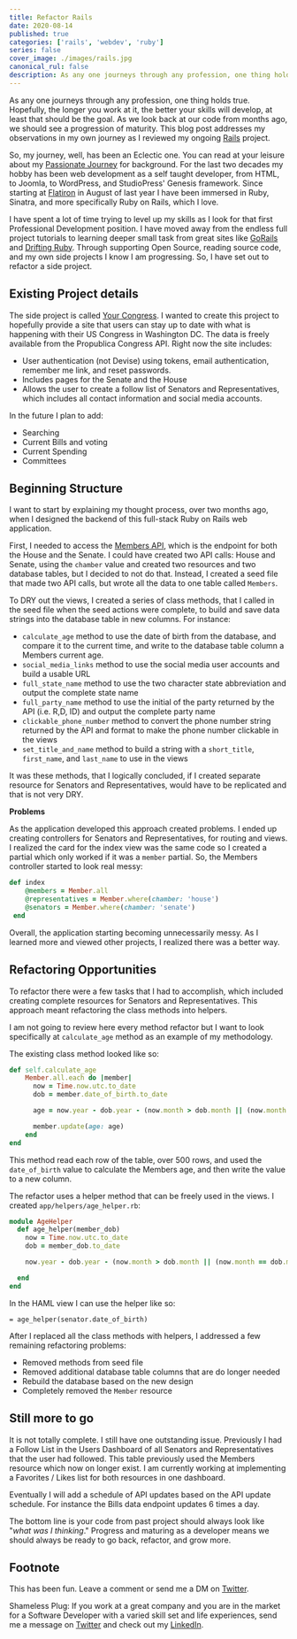 ```yaml
---
title: Refactor Rails
date: 2020-08-14
published: true
categories: ['rails', 'webdev', 'ruby']
series: false
cover_image: ./images/rails.jpg
canonical_rul: false
description: As any one journeys through any profession, one thing holds true. Hopefully, the longer you work at it, the better your skills will develop, at least that should be the goal. As we look back at our code from months ago, we should see a progression of maturity.
---
```

As any one journeys through any profession, one thing holds true. Hopefully, the longer you work at it, the better your skills will develop, at least that should be the goal. As we look back at our code from months ago, we should see a progression of maturity. This blog post addresses my observations in my own journey as I reviewed my ongoing [Rails][RAILS] project.

So, my journey, well, has been an Eclectic one. You can read at your leisure about my [Passionate Journey][JOURNEY] for background. For the last two decades my hobby has been web development as a self taught developer, from HTML, to Joomla, to WordPress, and StudioPress' Genesis framework. Since starting at [Flatiron][] in August of last year I have been immersed in Ruby, Sinatra, and more specifically Ruby on Rails, which I love.

I have spent a lot of time trying to level up my skills as I look for that first Professional Development position. I have moved away from the endless full project tutorials to learning deeper small task from great sites like [GoRails][GORAILS] and [Drifting Ruby][DRIFT]. Through supporting Open Source, reading source code, and my own side projects I know I am progressing. So, I have set out to refactor a side project.

## Existing Project details
The side project is called [Your Congress][CONGRESS]. I wanted to create this project to hopefully provide a site that users can stay up to date with what is happening with their US Congress in Washington DC. The data is freely available from the Propublica Congress API. Right now the site includes:
- User authentication (not Devise) using tokens, email authentication, remember me link, and reset passwords.
- Includes pages for the Senate and the House
- Allows the user to create a follow list of Senators and Representatives, which includes all contact information and social media accounts.

In the future I plan to add:
- Searching
- Current Bills and voting
- Current Spending
- Committees

## Beginning Structure
I want to start by explaining my thought process, over two months ago, when I designed the backend of this full-stack Ruby on Rails web application.

First, I needed to access the [Members API][MEMBERS], which is the endpoint for both the House and the Senate. I could have created two API calls: House and Senate, using the `chamber` value and created two resources and two database tables, but I decided to not do that. Instead, I created a seed file that made two API calls, but wrote all the data to one table called `Members`.

To DRY out the views, I created a series of class methods, that I called in the seed file when the seed actions were complete, to build and save data strings into the database table in new columns. For instance:
- `calculate_age` method to use the date of birth from the database, and compare it to the current time, and write to the database table column a Members current age.
- `social_media_links` method to use the social media user accounts and build a usable URL
- `full_state_name` method to use the two character state abbreviation and output the complete state name
- `full_party_name` method to use the initial of the party returned by the API (i.e. R,D, ID) and output the complete party name
- `clickable_phone_number` method to convert the phone number string returned by the API and format to make the phone number clickable in the views
- `set_title_and_name` method to build a string with a `short_title`, `first_name`, and `last_name` to use in the views

It was these methods, that I logically concluded, if I created separate resource for Senators and Representatives, would have to be replicated and that is not very DRY.

**Problems**

As the application developed this approach created problems. I ended up creating controllers for Senators and Representatives, for routing and views. I realized the card for the index view was the same code so I created a partial which only worked if it was a `member` partial. So, the Members controller started to look real messy:
```ruby
def index
    @members = Member.all
    @representatives = Member.where(chamber: 'house')
    @senators = Member.where(chamber: 'senate')
 end
```
Overall, the application starting becoming unnecessarily messy. As I learned more and viewed other projects, I realized there was a better way.

## Refactoring Opportunities
To refactor there were a few tasks that I had to accomplish, which included creating complete resources for Senators and Representatives. This approach meant refactoring the class methods into helpers.

I am not going to review here every method refactor but I want to look specifically at `calculate_age` method as an example of my methodology.

The existing class method looked like so:
```ruby
def self.calculate_age
    Member.all.each do |member|
      now = Time.now.utc.to_date
      dob = member.date_of_birth.to_date

      age = now.year - dob.year - (now.month > dob.month || (now.month == dob.month && now.day >= dob.day) ? 0 : 1)

      member.update(age: age)
    end
end
```
This method read each row of the table, over 500 rows, and used the `date_of_birth` value to calculate the Members age, and then write the value to a new column.

The refactor uses a helper method that can be freely used in the views. I created `app/helpers/age_helper.rb`:
```ruby
module AgeHelper
  def age_helper(member_dob)
    now = Time.now.utc.to_date
    dob = member_dob.to_date

    now.year - dob.year - (now.month > dob.month || (now.month == dob.month && now.day >= dob.day) ? 0 : 1)

  end
end
```
In the HAML view I can use the helper like so:
```
= age_helper(senator.date_of_birth)
```
After I replaced all the class methods with helpers, I addressed a few remaining refactoring problems:
- Removed methods from seed file
- Removed additional database table columns that are do longer needed
- Rebuild the database based on the new design
- Completely removed the `Member` resource

## Still more to go
It is not totally complete. I still have one outstanding issue. Previously I had a Follow List in the Users Dashboard of all Senators and Representatives that the user had followed. This table previously used the Members resource which now on longer exist. I am currently working at implementing a Favorites / Likes list for both resources in one dashboard.

Eventually I will add a schedule of API updates based on the API update schedule. For instance the Bills data endpoint updates 6 times a day.

The bottom line is your code from past project should always look like "*what was I thinking*." Progress and maturing as a developer means we should always be ready to go back, refactor, and grow more.

## Footnote
This has been fun. Leave a comment or send me a DM on [Twitter](http://twitter.com/EclecticCoding).

Shameless Plug: If you work at a great company and you are in the market for a Software Developer with a varied skill set and life experiences, send me a message on [Twitter](http://twitter.com/EclecticCoding) and check out my [LinkedIn](http://www.linkedin.com/in/dev-chuck-smith).

[RAILS]: https://rubyonrails.org/
[JOURNEY]: passionate-journey.md
[FLATIRON]: https://flatironschool.com/
[GORAILS]: https://gorails.com/
[DRIFT]: https://www.driftingruby.com/
[CONGRESS]: https://yourcongress.co
[MEMBERS]: https://projects.propublica.org/api-docs/congress-api/members/
